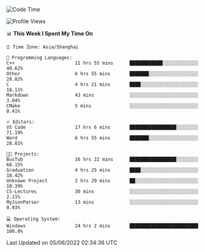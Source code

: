 <!--START_SECTION:waka-->
![Code Time](http://img.shields.io/badge/Code%20Time-94%20hrs%2016%20mins-blue)

![Profile Views](http://img.shields.io/badge/Profile%20Views-5-blue)

📊 **This Week I Spent My Time On** 

```text
⌚︎ Time Zone: Asia/Shanghai

💬 Programming Languages: 
C++                      11 hrs 55 mins      ████████████░░░░░░░░░░░░░   49.62% 
Other                    6 hrs 55 mins       ███████░░░░░░░░░░░░░░░░░░   28.82% 
C                        4 hrs 21 mins       ████░░░░░░░░░░░░░░░░░░░░░   18.11% 
Markdown                 43 mins             ░░░░░░░░░░░░░░░░░░░░░░░░░   3.04% 
CMake                    5 mins              ░░░░░░░░░░░░░░░░░░░░░░░░░   0.41%

🔥 Editors: 
VS Code                  17 hrs 6 mins       █████████████████░░░░░░░░   71.19% 
Word                     6 hrs 55 mins       ███████░░░░░░░░░░░░░░░░░░   28.81%

🐱‍💻 Projects: 
BusTub                   16 hrs 22 mins      █████████████████░░░░░░░░   68.15% 
Graduation               4 hrs 25 mins       ████░░░░░░░░░░░░░░░░░░░░░   18.42% 
Unknown Project          2 hrs 29 mins       ██░░░░░░░░░░░░░░░░░░░░░░░   10.39% 
CS-Lectures              30 mins             ░░░░░░░░░░░░░░░░░░░░░░░░░   2.11% 
MyJsonParser             13 mins             ░░░░░░░░░░░░░░░░░░░░░░░░░   0.93%

💻 Operating System: 
Windows                  24 hrs 2 mins       █████████████████████████   100.0%

```


 Last Updated on 05/06/2022 02:34:36 UTC
<!--END_SECTION:waka-->